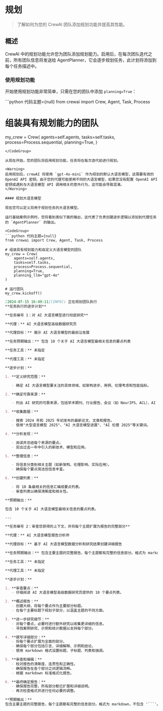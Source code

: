 # 规划

> 了解如何为您的 CrewAI 团队添加规划功能并提高其性能。

## 概述

CrewAI 中的规划功能允许您为团队添加规划能力。启用后，在每次团队迭代之前，所有团队信息将发送给 AgentPlanner，它会逐步规划任务，此计划将添加到每个任务描述中。

### 使用规划功能

开始使用规划功能非常简单，只需在您的团队中添加 `planning=True`：

<CodeGroup>
  ```python 代码主题={null}
  from crewai import Crew, Agent, Task, Process

  # 组装具有规划能力的团队
  my_crew = Crew(
      agents=self.agents,
      tasks=self.tasks,
      process=Process.sequential,
      planning=True,
  )
  ```
</CodeGroup>

从现在开始，您的团队将启用规划功能，任务将在每次迭代前进行规划。

<Warning>
  启用规划后，crewAI 将使用 `gpt-4o-mini` 作为规划的默认大语言模型，这需要有效的 OpenAI API 密钥。由于您的代理可能使用不同的大语言模型，如果您没有配置 OpenAI API 密钥或遇到与大语言模型 API 调用相关的意外行为，这可能会导致混淆。
</Warning>

#### 规划大语言模型

现在您可以定义将用于规划任务的大语言模型。

运行基础案例示例时，您将看到类似下面的输出，这代表了负责创建逐步逻辑以添加到代理任务的 `AgentPlanner` 的输出。

<CodeGroup>
  ```python 代码主题={null}
  from crewai import Crew, Agent, Task, Process

  # 组装具有规划能力和自定义大语言模型的团队
  my_crew = Crew(
      agents=self.agents,
      tasks=self.tasks,
      process=Process.sequential,
      planning=True,
      planning_llm="gpt-4o"
  )

  # 运行团队
  my_crew.kickoff()
  ```

  ````markdown 结果主题={null}
  [2024-07-15 16:49:11][INFO]: 正在规划团队执行
  **任务执行的逐步计划**

  **任务编号 1：对 AI 大语言模型进行彻底研究**

  **代理：** AI 大语言模型高级数据研究员

  **代理目标：** 揭示 AI 大语言模型的最前沿发展

  **任务预期输出：** 包含 10 个关于 AI 大语言模型最相关信息的要点列表

  **任务工具：** 未指定

  **代理工具：** 未指定

  **逐步计划：**

  1. **定义研究范围：**

     - 确定 AI 大语言模型要关注的具体领域，如架构进步、用例、伦理考虑和性能指标。

  2. **确定可靠来源：**

     - 列出 AI 研究的可靠来源，包括学术期刊、行业报告、会议（如 NeurIPS、ACL）、AI 研究实验室（如 OpenAI、Google AI）和在线数据库（如 IEEE Xplore、arXiv）。

  3. **收集数据：**

     - 搜索 2024 年和 2025 年初发布的最新论文、文章和报告。
     - 使用"大型语言模型 2025"、"AI 大语言模型进展"、"AI 伦理 2025"等关键词。

  4. **分析发现：**

     - 阅读并总结每个来源的要点。
     - 突出过去一年中引入的新技术、模型和应用。

  5. **整理信息：**

     - 将信息分类到相关主题（如新架构、伦理影响、实际应用）。
     - 确保每个要点简洁但信息丰富。

  6. **创建列表：**

     - 将 10 条最相关的信息汇编成要点列表。
     - 审查列表以确保清晰度和相关性。

  **预期输出：**

  包含 10 个关于 AI 大语言模型最相关信息的要点列表。

  ---

  **任务编号 2：审查您获得的上下文，并将每个主题扩展为报告的完整部分**

  **代理：** AI 大语言模型报告分析师

  **代理目标：** 基于 AI 大语言模型数据分析和研究结果创建详细报告

  **任务预期输出：** 包含主要主题的完整报告，每个主题都有完整的信息部分。格式为 markdown，不包含 '```'

  **任务工具：** 未指定

  **代理工具：** 未指定

  **逐步计划：**

  1. **审查要点：**
     - 仔细阅读 AI 大语言模型高级数据研究员提供的 10 个要点列表。

  2. **概述报告：**
     - 创建大纲，将每个要点作为主要部分标题。
     - 在每个主要标题下规划子部分，以涵盖主题的不同方面。

  3. **进一步研究细节：**
     - 对每个要点，必要时进行额外研究以收集更详细的信息。
     - 寻找案例研究、示例和统计数据以支持每个部分。

  4. **撰写详细部分：**
     - 将每个要点扩展为全面的部分。
     - 确保每个部分包括引言、详细解释、示例和结论。
     - 使用 markdown 格式设置标题、子标题、列表和强调。

  5. **审查和编辑：**
     - 校对报告的清晰度、连贯性和正确性。
     - 确保报告在各个部分之间逻辑流畅。
     - 根据 markdown 标准格式化报告。

  6. **最终确定报告：**
     - 确保报告完整，所有部分都已扩展和详细说明。
     - 再次检查格式并进行任何必要的调整。

  **预期输出：**
  包含主要主题的完整报告，每个主题都有完整的信息部分。格式为 markdown，不包含 '```'。
  ````
</CodeGroup>